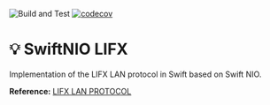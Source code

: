 ![Build and Test](https://github.com/PSchmiedmayer/Swift-NIO-LIFX/workflows/Build%20and%20Test/badge.svg)
[![codecov](https://codecov.io/gh/PSchmiedmayer/Swift-NIO-LIFX/branch/main/graph/badge.svg?token=C0ACXI6FCH)](https://codecov.io/gh/PSchmiedmayer/Swift-NIO-LIFX)

# 💡 SwiftNIO LIFX

Implementation of the LIFX LAN protocol in Swift based on Swift NIO.

**Reference:** [LIFX LAN PROTOCOL](https://lan.developer.lifx.com/docs/introduction)
